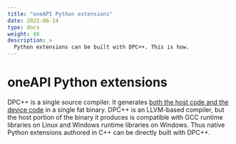 ```yaml
---
title: "oneAPI Python extensions"
date: 2022-06-14
type: docs
weight: 40
description: >
  Python extensions can be built with DPC++. This is how.
---
```


# oneAPI Python extensions

DPC++ is a single source compiler. It generates [both the host code and the device code][compilation-flow] in a single fat binary.
DPC++ is an LLVM-based compiler, but the host portion of the binary it produces is compatible with GCC runtime libraries on Linux and Windows runtime libraries on Windows. Thus native Python extensions authored in C++ can be directly built with DPC++.

[compilation-flow]: https://www.intel.com/content/www/us/en/develop/documentation/oneapi-programming-guide/top/programming-interface/compilation-flow-overview.html